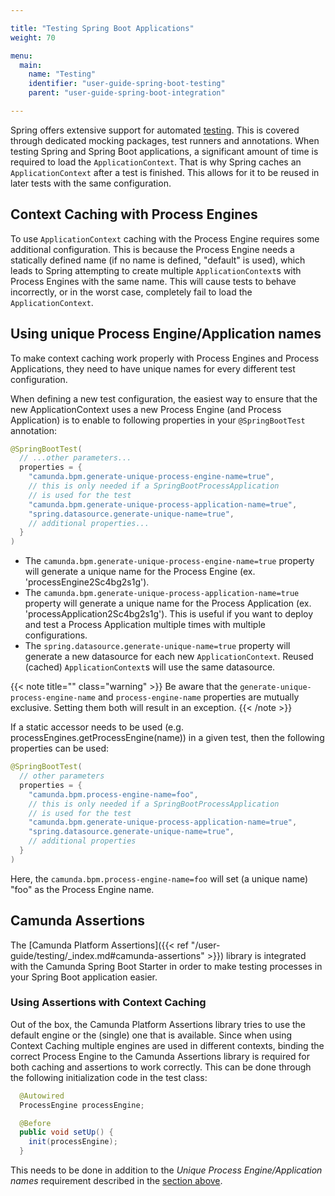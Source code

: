 ```yaml
---

title: "Testing Spring Boot Applications"
weight: 70

menu:
  main:
    name: "Testing"
    identifier: "user-guide-spring-boot-testing"
    parent: "user-guide-spring-boot-integration"

---
```


Spring offers extensive support for automated [testing](https://docs.spring.io/spring/docs/current/spring-framework-reference/testing.html#testing-introduction). 
This is covered through dedicated mocking packages, test runners and annotations.
When testing Spring and Spring Boot applications, a significant amount of time is 
required to load the `ApplicationContext`. That is why Spring caches an `ApplicationContext` 
after a test is finished. This allows for it to be reused in later tests with the same configuration.

## Context Caching with Process Engines

To use `ApplicationContext` caching with the Process Engine requires some additional configuration.
This is because the Process Engine needs a statically defined name (if no name is defined, "default" is used), 
which leads to Spring attempting to create multiple `ApplicationContext`s with Process Engines with the 
same name. This will cause tests to behave incorrectly, or in the worst case, completely fail to load the `ApplicationContext`.

## Using unique Process Engine/Application names

To make context caching work properly with Process Engines and Process Applications,
they need to have unique names for every different test configuration.

When defining a new test configuration, the easiest way to ensure that the new ApplicationContext
uses a new Process Engine (and Process Application) is to enable to following properties
in your `@SpringBootTest` annotation:

```java
@SpringBootTest(
  // ...other parameters...
  properties = {
    "camunda.bpm.generate-unique-process-engine-name=true",
    // this is only needed if a SpringBootProcessApplication 
    // is used for the test
    "camunda.bpm.generate-unique-process-application-name=true",
    "spring.datasource.generate-unique-name=true",
    // additional properties...
  }
)
```

* The `camunda.bpm.generate-unique-process-engine-name=true` property will generate
a unique name for the Process Engine (ex. 'processEngine2Sc4bg2s1g').
* The `camunda.bpm.generate-unique-process-application-name=true` property will generate
a unique name for the Process Application (ex. 'processApplication2Sc4bg2s1g'). This is useful
if you want to deploy and test a Process Application multiple times with multiple configurations.
* The `spring.datasource.generate-unique-name=true` property will generate a new datasource for
each new `ApplicationContext`. Reused (cached) `ApplicationContext`s will use the same datasource.

{{< note title="" class="warning" >}} 
Be aware that the `generate-unique-process-engine-name` and `process-engine-name` properties are mutually exclusive. Setting them both will result in an exception.
{{< /note >}}

If a static accessor needs to be used (e.g. processEngines.getProcessEngine(name)) in a given test, then the following properties can be used:

```java
@SpringBootTest(
  // other parameters
  properties = {
    "camunda.bpm.process-engine-name=foo",
    // this is only needed if a SpringBootProcessApplication 
    // is used for the test
    "camunda.bpm.generate-unique-process-application-name=true",
    "spring.datasource.generate-unique-name=true",
    // additional properties
  }
)
```
Here, the `camunda.bpm.process-engine-name=foo` will set (a unique name) "foo" as the Process Engine name.

## Camunda Assertions

The [Camunda Platform Assertions]({{< ref 
"/user-guide/testing/_index.md#camunda-assertions" >}}) library is 
integrated with the Camunda Spring Boot Starter in
order to make testing processes in your Spring Boot application easier.

### Using Assertions with Context Caching

Out of the box, the Camunda Platform Assertions library tries to use the
default engine or the (single) one that is available. Since when using
Context Caching multiple engines are used in different contexts, binding
the correct Process Engine to the Camunda Assertions library is required
for both caching and assertions to work correctly. This can be done
through the following initialization code in the test class:

```java
  @Autowired
  ProcessEngine processEngine;  

  @Before
  public void setUp() {
    init(processEngine);
  }
```

This needs to be done in addition to the _Unique Process
Engine/Application names_ requirement described in the
[section above](#using-unique-process-engine-application-names).